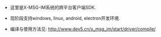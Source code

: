 * 这里是X-MSG-IM系统的跨平台客户端SDK.

* 现阶段支持windows, linux, android, electron开发环境.

* 编译与使用方法见: http://www.dev5.cn/x_msg_im/start/driver/compile/
